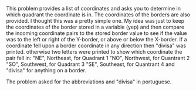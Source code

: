 This problem provides a list of coordinates and asks you to determine in which quadrant the coordinate is in. The coordinates of the borders are also provided.
I thought this was a pretty simple one. My idea was just to keep the coordinates of the border stored in a variable (yep) and then compare the incoming coordinate pairs
to the stored border value to see if the value was to the left or right of the Y-border, or above or below the X-border. If a coordinate fell upon a border coordinate in
any direction then "divisa" was printed. otherwise two letters were printed to show which coordinate the pair fell in:
"NE", Northeast, for Quadrant 1
"NO", Northwest, for Quantrant 2
"SO", Southwest, for Quadrant 3
"SE", Southeast, for Quantrant 4
and "divisa" for anything on a border.

The problem asked for the abbreviations and "divisa" in portuguese.
